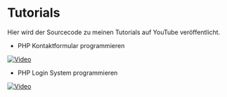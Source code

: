 # Tutorials
Hier wird der Sourcecode zu meinen Tutorials auf YouTube veröffentlicht.

- PHP Kontaktformular programmieren

[![Video](http://img.youtube.com/vi/YuNVWBDSgnU/0.jpg)](http://www.youtube.com/watch?v=YuNVWBDSgnU "Video")

- PHP Login System programmieren

[![Video](http://i.tutorialwork.de/v2/a68e1ff8f3b1180eef8ada2409a20322.jpg)](https://www.youtube.com/watch?v=VKiGDzsCnnE "Video")
